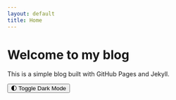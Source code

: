 ```yaml
---
layout: default
title: Home
---
```


# Welcome to my blog

This is a simple blog built with GitHub Pages and Jekyll.

<button onclick="toggleDarkMode()">🌓 Toggle Dark Mode</button>
<script src="/blog/assets/darkmode.js"></script>
<link rel="stylesheet" href="/blog/assets/darkmode.css">
